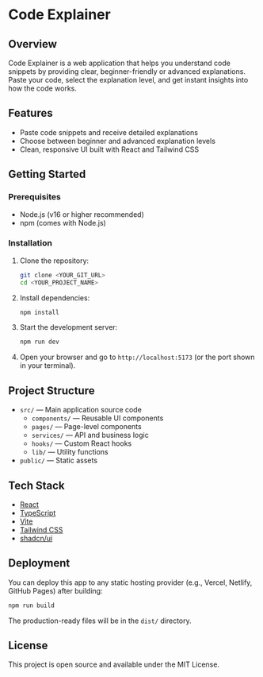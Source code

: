 # Code Explainer

## Overview

Code Explainer is a web application that helps you understand code snippets by providing clear, beginner-friendly or advanced explanations. Paste your code, select the explanation level, and get instant insights into how the code works.

## Features
- Paste code snippets and receive detailed explanations
- Choose between beginner and advanced explanation levels
- Clean, responsive UI built with React and Tailwind CSS

## Getting Started

### Prerequisites
- Node.js (v16 or higher recommended)
- npm (comes with Node.js)

### Installation
1. Clone the repository:
   ```sh
   git clone <YOUR_GIT_URL>
   cd <YOUR_PROJECT_NAME>
   ```
2. Install dependencies:
   ```sh
   npm install
   ```
3. Start the development server:
   ```sh
   npm run dev
   ```
4. Open your browser and go to `http://localhost:5173` (or the port shown in your terminal).

## Project Structure
- `src/` — Main application source code
  - `components/` — Reusable UI components
  - `pages/` — Page-level components
  - `services/` — API and business logic
  - `hooks/` — Custom React hooks
  - `lib/` — Utility functions
- `public/` — Static assets

## Tech Stack
- [React](https://react.dev/)
- [TypeScript](https://www.typescriptlang.org/)
- [Vite](https://vitejs.dev/)
- [Tailwind CSS](https://tailwindcss.com/)
- [shadcn/ui](https://ui.shadcn.com/)

## Deployment
You can deploy this app to any static hosting provider (e.g., Vercel, Netlify, GitHub Pages) after building:

```sh
npm run build
```

The production-ready files will be in the `dist/` directory.

## License
This project is open source and available under the MIT License.
